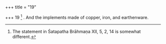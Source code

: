 +++
title = "19"

+++
19 [^4] . And the implements made of copper, iron, and earthenware.


[^4]:  The statement in Śatapatha Brāhmaṇa XII, 5, 2, 14 is somewhat different.
